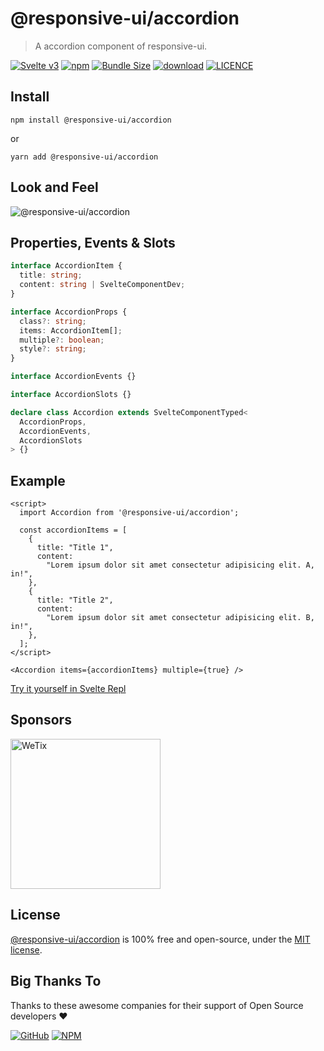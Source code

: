 # @responsive-ui/accordion

> A accordion component of responsive-ui.

<p>

[![Svelte v3](https://img.shields.io/badge/svelte-v3-orange.svg)](https://svelte.dev)
[![npm](https://img.shields.io/npm/v/@responsive-ui/accordion.svg)](https://www.npmjs.com/package/@responsive-ui/accordion)
[![Bundle Size](https://badgen.net/bundlephobia/minzip/%40responsive-ui%2Faccordion)](https://bundlephobia.com/result?p=@responsive-ui/accordion)
[![download](https://img.shields.io/npm/dw/@responsive-ui/accordion.svg)](https://www.npmjs.com/package/@responsive-ui/accordion)
[![LICENCE](https://img.shields.io/github/license/wetix/responsive-ui)](https://github.com/wetix/responsive-ui/blob/master/LICENSE)

</p>

## Install

```console
npm install @responsive-ui/accordion
```

or

```console
yarn add @responsive-ui/accordion
```

## Look and Feel

<img src="https://user-images.githubusercontent.com/28108597/105443082-e79b3580-5ca5-11eb-864d-d3b2c7b5d1a2.png"
alt="@responsive-ui/accordion" />

## Properties, Events & Slots

```ts
interface AccordionItem {
  title: string;
  content: string | SvelteComponentDev;
}

interface AccordionProps {
  class?: string;
  items: AccordionItem[];
  multiple?: boolean;
  style?: string;
}

interface AccordionEvents {}

interface AccordionSlots {}

declare class Accordion extends SvelteComponentTyped<
  AccordionProps,
  AccordionEvents,
  AccordionSlots
> {}
```

## Example

```svelte
<script>
  import Accordion from '@responsive-ui/accordion';

  const accordionItems = [
    {
      title: "Title 1",
      content:
        "Lorem ipsum dolor sit amet consectetur adipisicing elit. A, in!",
    },
    {
      title: "Title 2",
      content:
        "Lorem ipsum dolor sit amet consectetur adipisicing elit. B, in!",
    },
  ];
</script>

<Accordion items={accordionItems} multiple={true} />
```

[Try it yourself in Svelte Repl](https://svelte.dev/repl/647efdb8779c4b7ebe14b01f5bd32b5f?version=latest)

## Sponsors

<img src="https://asset.wetix.my/images/logo/wetix.png" alt="WeTix" width="240px">

## License

[@responsive-ui/accordion](https://github.com/wetix/responsive-ui/tree/master/components/accordion) is 100% free and open-source, under the [MIT license](https://github.com/wetix/responsive-ui/blob/master/LICENSE).

## Big Thanks To

Thanks to these awesome companies for their support of Open Source developers ❤

[![GitHub](https://jstools.dev/img/badges/github.svg)](https://github.com/open-source)
[![NPM](https://jstools.dev/img/badges/npm.svg)](https://www.npmjs.com/)
